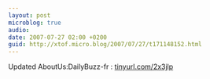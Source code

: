 ```yaml
---
layout: post
microblog: true
audio: 
date: 2007-07-27 02:00 +0200
guid: http://xtof.micro.blog/2007/07/27/t171148152.html
---
```

Updated AboutUs:DailyBuzz-fr : [tinyurl.com/2x3jlp](http://tinyurl.com/2x3jlp)
